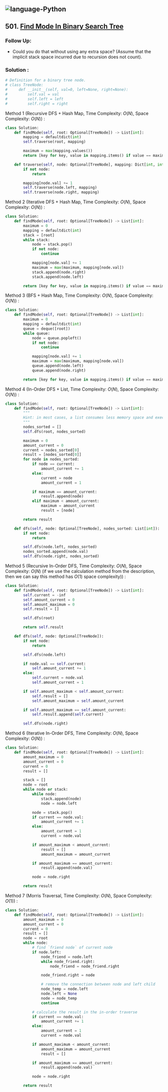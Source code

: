 ![language-Python](https://img.shields.io/badge/%20-Python-ffd43b?style=for-the-badge&logo=PYTHON)
---

## 501. [Find Mode In Binary Search Tree](https://leetcode.com/problems/find-mode-in-binary-search-tree)

### Follow Up:

- Could you do that without using any extra space? (Assume that the implicit stack space incurred due to recursion does not count).

### Solution :

```python
# Definition for a binary tree node.
# class TreeNode:
#     def __init__(self, val=0, left=None, right=None):
#         self.val = val
#         self.left = left
#         self.right = right
```

Method 1 (Recursive DFS + Hash Map, Time Complexity: $O(N)$, Space Complexity: $O(N)$) :
```python
class Solution:
    def findMode(self, root: Optional[TreeNode]) -> List[int]:
        mapping = defaultdict(int)
        self.traverse(root, mapping)

        maximum = max(mapping.values())
        return [key for key, value in mapping.items() if value == maximum]

    def traverse(self, node: Optional[TreeNode], mapping: Dict[int, int]):
        if not node:
            return

        mapping[node.val] += 1
        self.traverse(node.left, mapping)
        self.traverse(node.right, mapping)
```

Method 2 (Iterative DFS + Hash Map, Time Complexity: $O(N)$, Space Complexity: $O(N)$) :
```python
class Solution:
    def findMode(self, root: Optional[TreeNode]) -> List[int]:
        maximum = 0
        mapping = defaultdict(int)
        stack = [root]
        while stack:
            node = stack.pop()
            if not node:
                continue

            mapping[node.val] += 1
            maximum = max(maximum, mapping[node.val])
            stack.append(node.right)
            stack.append(node.left)

        return [key for key, value in mapping.items() if value == maximum]
```

Method 3 (BFS + Hash Map, Time Complexity: $O(N)$, Space Complexity: $O(N)$) :
```python
class Solution:
    def findMode(self, root: Optional[TreeNode]) -> List[int]:
        maximum = 0
        mapping = defaultdict(int)
        queue = deque([root])
        while queue:
            node = queue.popleft()
            if not node:
                continue

            mapping[node.val] += 1
            maximum = max(maximum, mapping[node.val])
            queue.append(node.left)
            queue.append(node.right)

        return [key for key, value in mapping.items() if value == maximum]
```

Method 4 (In-Order DFS + List, Time Complexity: $O(N)$, Space Complexity: $O(N)$) :
```python
class Solution:
    def findMode(self, root: Optional[TreeNode]) -> List[int]:
        """
        Hint: in most cases, a list consumes less memory space and executes faster than a hash map
        """
        nodes_sorted = []
        self.dfs(root, nodes_sorted)

        maximum = 0
        amount_current = 0
        current = nodes_sorted[0]
        result = [nodes_sorted[0]]
        for node in nodes_sorted:
            if node == current:
                amount_current += 1
            else:
                current = node
                amount_current = 1

            if maximum == amount_current:
                result.append(node)
            elif maximum < amount_current:
                maximum = amount_current
                result = [node]

        return result

    def dfs(self, node: Optional[TreeNode], nodes_sorted: List[int]):
        if not node:
            return

        self.dfs(node.left, nodes_sorted)
        nodes_sorted.append(node.val)
        self.dfs(node.right, nodes_sorted)
```

Method 5 (Recursive In-Order DFS, Time Complexity: $O(N)$, Space Complexity: $O(N)$ (if we use the calculation method from the description, then we can say this method has $O(1)$ space complexity)) :
```python
class Solution:
    def findMode(self, root: Optional[TreeNode]) -> List[int]:
        self.current = -inf
        self.amount_current = 0
        self.amount_maximum = 0
        self.result = []

        self.dfs(root)

        return self.result

    def dfs(self, node: Optional[TreeNode]):
        if not node:
            return

        self.dfs(node.left)

        if node.val == self.current:
            self.amount_current += 1
        else:
            self.current = node.val
            self.amount_current = 1

        if self.amount_maximum < self.amount_current:
            self.result = []
            self.amount_maximum = self.amount_current

        if self.amount_maximum == self.amount_current:
            self.result.append(self.current)

        self.dfs(node.right)
```

Method 6 (Iterative In-Order DFS, Time Complexity: $O(N)$, Space Complexity: $O(N)$) :
```python
class Solution:
    def findMode(self, root: Optional[TreeNode]) -> List[int]:
        amount_maximum = 0
        amount_current = 0
        current = 0
        result = []

        stack = []
        node = root
        while node or stack:
            while node:
                stack.append(node)
                node = node.left

            node = stack.pop()
            if current == node.val:
                amount_current += 1
            else:
                amount_current = 1
                current = node.val

            if amount_maximum < amount_current:
                result = []
                amount_maximum = amount_current

            if amount_maximum == amount_current:
                result.append(node.val)

            node = node.right

        return result
```

Method 7 (Morris Traversal, Time Complexity: $O(N)$, Space Complexity: $O(1)$) :
```python
class Solution:
    def findMode(self, root: Optional[TreeNode]) -> List[int]:
        amount_maximum = 0
        amount_current = 0
        current = 0
        result = []
        node = root
        while node:
            # find `friend node` of current node
            if node.left:
                node_friend = node.left
                while node_friend.right:
                    node_friend = node_friend.right

                node_friend.right = node

                # remove the connection between node and left child
                node_temp = node.left
                node.left = None
                node = node_temp
                continue

            # calculate the result in the in-order traverse
            if current == node.val:
                amount_current += 1
            else:
                amount_current = 1
                current = node.val

            if amount_maximum < amount_current:
                amount_maximum = amount_current
                result = []

            if amount_maximum == amount_current:
                result.append(node.val)

            node = node.right

        return result
```

